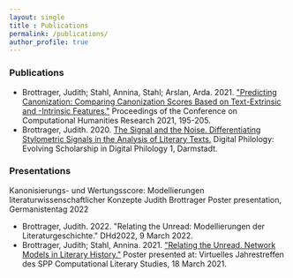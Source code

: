 ```yaml
---
layout: single
title : Publications
permalink: /publications/
author_profile: true
---
```


### Publications

- Brottrager, Judith; Stahl, Annina, Stahl; Arslan, Arda. 2021. ["Predicting Canonization: Comparing Canonization Scores Based on Text-Extrinsic and -Intrinsic Features."](http://ceur-ws.org/Vol-2989/short_paper21.pdf) Proceedings of the Conference on Computational Humanities Research 2021, 195-205.
- Brottrager, Judith. 2020. [The Signal and the Noise. Differentiating Stylometric Signals in the Analysis of Literary Texts.](https://tuprints.ulb.tu-darmstadt.de/13485/) Digital Philology: Evolving Scholarship in Digital Philology 1, Darmstadt.


### Presentations

Kanonisierungs- und Wertungsscore: Modellierungen literaturwissenschaftlicher Konzepte
Judith Brottrager
Poster presentation, Germanistentag 2022

- Brottrager, Judith. 2022. "Relating the Unread: Modellierungen der Literaturgeschichte." DHd2022, 9 March 2022. 
- Brottrager, Judith; Stahl, Annina. 2021. ["Relating the Unread. Network Models in Literary History."](https://doi.org/10.5281/zenodo.4737134) Poster presented at: Virtuelles Jahrestreffen des SPP Computational Literary Studies, 18 March 2021. 
